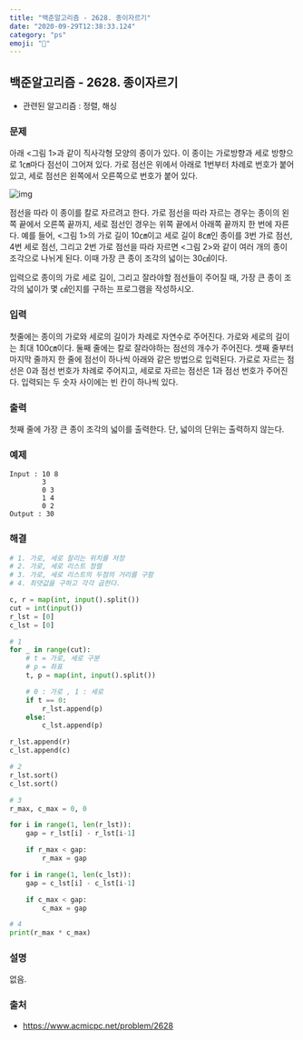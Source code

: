 ```yaml
---
title: "백준알고리즘 - 2628. 종이자르기"
date: "2020-09-29T12:38:33.124"
category: "ps"
emoji: "🌄"
---
```


## 백준알고리즘 - 2628. 종이자르기

- 관련된 알고리즘 : 정렬, 해싱

### 문제

아래 <그림 1>과 같이 직사각형 모양의 종이가 있다. 이 종이는 가로방향과 세로 방향으로 1㎝마다 점선이 그어져 있다. 가로 점선은 위에서 아래로 1번부터 차례로 번호가 붙어 있고, 세로 점선은 왼쪽에서 오른쪽으로 번호가 붙어 있다.

![img](https://www.acmicpc.net/upload/images/sjp8TTetlSbGSiPQxxi3e3vO5JNp7x.gif)

점선을 따라 이 종이를 칼로 자르려고 한다. 가로 점선을 따라 자르는 경우는 종이의 왼쪽 끝에서 오른쪽 끝까지, 세로 점선인 경우는 위쪽 끝에서 아래쪽 끝까지 한 번에 자른다. 예를 들어, <그림 1>의 가로 길이 10㎝이고 세로 길이 8㎝인 종이를 3번 가로 점선, 4번 세로 점선, 그리고 2번 가로 점선을 따라 자르면 <그림 2>와 같이 여러 개의 종이 조각으로 나뉘게 된다. 이때 가장 큰 종이 조각의 넓이는 30㎠이다.

입력으로 종이의 가로 세로 길이, 그리고 잘라야할 점선들이 주어질 때, 가장 큰 종이 조각의 넓이가 몇 ㎠인지를 구하는 프로그램을 작성하시오.

### 입력

첫줄에는 종이의 가로와 세로의 길이가 차례로 자연수로 주어진다. 가로와 세로의 길이는 최대 100㎝이다. 둘째 줄에는 칼로 잘라야하는 점선의 개수가 주어진다. 셋째 줄부터 마지막 줄까지 한 줄에 점선이 하나씩 아래와 같은 방법으로 입력된다. 가로로 자르는 점선은 0과 점선 번호가 차례로 주어지고, 세로로 자르는 점선은 1과 점선 번호가 주어진다. 입력되는 두 숫자 사이에는 빈 칸이 하나씩 있다.

### 출력

첫째 줄에 가장 큰 종이 조각의 넓이를 출력한다. 단, 넓이의 단위는 출력하지 않는다.

### 예제

```
Input : 10 8
        3
        0 3
        1 4
        0 2
Output : 30
```

### 해결

```python
# 1. 가로, 세로 잘리는 위치를 저장
# 2. 가로, 세로 리스트 정렬
# 3. 가로, 세로 리스트의 두점의 거리를 구함
# 4. 최댓값을 구하고 각각 곱한다.

c, r = map(int, input().split())
cut = int(input())
r_lst = [0]
c_lst = [0]

# 1
for _ in range(cut):
    # t = 가로, 세로 구분
    # p = 좌표
    t, p = map(int, input().split())

    # 0 : 가로 , 1 : 세로
    if t == 0:
        r_lst.append(p)
    else:
        c_lst.append(p)

r_lst.append(r)
c_lst.append(c)

# 2
r_lst.sort()
c_lst.sort()

# 3
r_max, c_max = 0, 0

for i in range(1, len(r_lst)):
    gap = r_lst[i] - r_lst[i-1]

    if r_max < gap:
        r_max = gap

for i in range(1, len(c_lst)):
    gap = c_lst[i] - c_lst[i-1]

    if c_max < gap:
        c_max = gap

# 4
print(r_max * c_max)

```

### 설명

없음.

### 출처

- https://www.acmicpc.net/problem/2628
